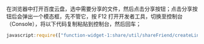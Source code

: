 在浏览器中打开百度云盘，选中需要分享的文件，然后点击分享按钮；点击分享按钮后会弹出一个模态框，先不管它，按 F12 打开开发者工具，切换至控制台（Console），将以下代码复制粘贴到控制台，然后回车；

```javascript
javascript:require(["function-widget-1:share/util/shareFriend/createLinkShare.js"]).prototype.makePrivatePassword=function(){return prompt("您可以自定义百度网盘提取码","Eson")}
```